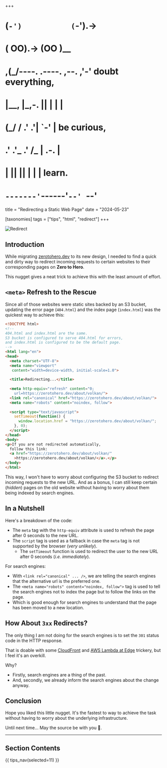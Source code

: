 +++
#   (`-')           (`-').->
#   ( OO).->        (OO )__
# ,(_/----. .----. ,--. ,'-' doubt everything,
# |__,    |\_,-.  ||  | |  |
#  (_/   /    .' .'|  `-'  | be curious,
#  .'  .'_  .'  /_ |  .-.  |
# |       ||      ||  | |  | learn.
# `-------'`------'`--' `--'

title = "Redirecting a Static Web Page"
date = "2024-05-23"

[taxonomies]
tags = ["tips", "html", "redirect"]
+++

![Redirect](/images/2024/redirect.png)

## Introduction

While migrating [zerotohero.dev](@/_index.md) to its new design, 
I needed to find a quick and dirty way to redirect incoming requests to 
certain websites to their corresponding pages on **Zero to Hero**.

This nugget gives a neat trick to achieve this with the least amount of
effort.

## `<meta>` Refresh to the Rescue

Since all of those websites were static sites backed by an S3 bucket, updating
the error page (`404.html`) and the index page (`index.html`) was the quickest
way to achieve this:

```html
<!DOCTYPE html>
<!--
404.html and index.html are the same.
S3 bucket is configured to serve 404.html for errors,
and index.html is configured to be the default page.
-->
<html lang="en">
<head>
  <meta charset="UTF-8">
  <meta name="viewport" 
   content="width=device-width, initial-scale=1.0">
  
  <title>Redirecting...</title>
  
  <meta http-equiv="refresh" content="0; 
    url=https://zerotohero.dev/about/volkan/">
  <link rel="canonical" href="https://zerotohero.dev/about/volkan/">
  <meta name="robots" content="noindex, follow">
  
  <script type="text/javascript">
    setTimeout(function() {
      window.location.href = "https://zerotohero.dev/about/volkan/";
    }, 0);
  </script>
</head>
<body>
<p>If you are not redirected automatically,
  follow this link:
  <a href="https://zerotohero.dev/about/volkan/"
    >https://zerotohero.dev/about/volkan/</a>.</p>
</body>
</html>
```

This way, I won't have to worry about configuring the S3 bucket to redirect
incoming requests to the new URL. And as a bonus, I can still keep certain
(*hidden*) pages on the old website without having to worry about them being
indexed by search engines.

## In a Nutshell

Here's a breakdown of the code:
 
 * The `meta` tag with the `http-equiv` attribute is used to refresh the page 
   after 0 seconds to the new URL.
 * The `script` tag is used as a fallback in case the `meta` tag is not 
   supported by the browser (*very unlikely*). 
   * The `setTimeout` function is used to redirect the user to the new URL 
     after 0 seconds (*i.e. immediately*).

For search engines:

 * With `<link rel="canonical" ... />`, we are telling the search engines that
   the alternative url is the preferred one.
 * The `<meta name="robots" content="noindex, follow">` tag is used to tell
   the search engines not to index the page but to follow the links on the page. 
 * Which is good enough for search engines to understand that the page has been
   moved to a new location.

## How About `3xx` Redirects?

The only thing I am not doing for the search engines is to set the `301` status
code in the HTTP response. 

That is doable with some [CloudFront][cloudfront] 
and [AWS Lambda at Edge][lambda-at-edge] trickery, but I feel 
it's an overkill. 

[cloudfront]: https://aws.amazon.com/cloudfront/
[lambda-at-edge]: https://aws.amazon.com/lambda/edge/

Why? 

* Firstly, search engines are a thing of the past. 
* And, secondly,  we already inform the search engines 
  about the change anyway.

## Conclusion

Hope you liked this little nugget. It's the fastest to way to achieve the task 
without having to worry about the underlying infrastructure.

Until next time… May the source be with you 🦄.

--------

## Section Contents

{{ tips_nav(selected=11) }}